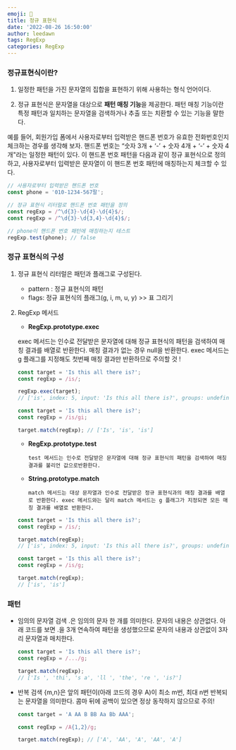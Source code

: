 ```yaml
---
emoji: 🧐
title: 정규 표현식
date: '2022-08-26 16:50:00'
author: leedawn
tags: RegExp
categories: RegExp
---
```


### 정규표현식이란?

1. 일정한 패턴을 가진 문자열의 집합을 표현하기 위해 사용하는 형식 언어이다.

2. 정규 표현식은 문자열을 대상으로 **패턴 매칭 기능**을 제공한다. 패턴 매칭 기능이란 특정 패턴과 일치하는 문자열을 검색하거나 추출 또는 치환할 수 있는 기능을 말한다.

예를 들어, 회원가입 폼에서 사용자로부터 입력받은 핸드폰 번호가 유효한 전화번호인지 체크하는 경우를 생각해 보자. 핸드폰 번호는 “숫자 3개 + ‘-’ + 숫자 4개 + ‘-’ + 숫자 4개"라는 일정한 패턴이 있다. 이 핸드폰 번호 패턴을 다음과 같이 정규 표현식으로 정의하고, 사용자로부터 입력받은 문자열이 이 핸드폰 번호 패턴에 매칭하는지 체크할 수 있다.

```jsx
// 사용자로부터 입력받은 핸드폰 번호
const phone = '010-1234-567팔';

// 정규 표현식 리터럴로 핸드폰 번호 패턴을 정의
const regExp = /^\d{3}-\d{4}-\d{4}$/;
const regExp = /^\d{3}-\d{3,4}-\d{4}$/;

// phone이 핸드폰 번호 패턴에 매칭하는지 테스트
regExp.test(phone); // false
```

### 정규 표현식의 구성

1.  정규 표현식 리터럴은 패턴과 플래그로 구성된다.
    - pattern : 정규 표현식의 패턴
    - flags: 정규 표현식의 플래그(g, i, m, u, y) >> 표 그리기
2.  RegExp 메서드

    - **RegExp.prototype.exec**

    exec 메서드는 인수로 전달받은 문자열에 대해 정규 표현식의 패턴을 검색하여 매칭 결과를 배열로 반환한다. 매칭 결과가 없는 경우 null을 반환한다. exec 메서드는 g 플래그를 지정해도 첫번째 매칭 결과만 반환하므로 주의할 것 !

    ```jsx
    const target = 'Is this all there is?';
    const regExp = /is/;

    regExp.exec(target);
    // ['is', index: 5, input: 'Is this all there is?', groups: undefined]
    ```

    ```jsx
    const target = 'Is this all there is?';
    const regExp = /is/gi;

    target.match(regExp); // ['Is', 'is', 'is']
    ```

    - **RegExp.prototype.test**

          test 메서드는 인수로 전달받은 문자열에 대해 정규 표현식의 패턴을 검색하여 매칭 결과를 불리언 값으로반환한다.

    - **String.prototype.match**

          match 메서드는 대상 문자열과 인수로 전달받은 정규 표현식과의 매칭 결과를 배열로 반환한다. exec 메서드와는 달리 match 메서드는 g 플래그가 지정되면 모든 매칭 결과를 배열로 반환한다.

    ```jsx
    const target = 'Is this all there is?';
    const regExp = /is/;

    target.match(regExp);
    // ['is', index: 5, input: 'Is this all there is?', groups: undefined]
    ```

    ```jsx
    const target = 'Is this all there is?';
    const regExp = /is/g;

    target.match(regExp);
    // ['is', 'is']
    ```

### 패턴

- 임의의 문자열 검색
  .은 임의의 문자 한 개를 의미한다. 문자의 내용은 상관없다. 아래 코드를 보면 .을 3개 연속하여 패턴을 생성했으므로 문자의 내용과 상관없이 3자리 문자열과 매치한다.

  ```jsx
  const target = 'Is this all there is?';
  const regExp = /.../g;

  target.match(regExp);
  // ['Is ', 'thi', 's a', 'll ', 'the', 're ', 'is?']
  ```

- 반복 검색
  {m,n}은 앞의 패턴이(아래 코드의 경우 A)이 최소 m번, 최대 n번 반복되는 문자열을 의미한다. 콤마 뒤에 공백이 있으면 정상 동작하지 않으므로 주의!

  ```jsx
  const target = 'A AA B BB Aa Bb AAA';

  const regExp = /A{1,2}/g;

  target.match(regExp); // ['A', 'AA', 'A', 'AA', 'A']
  ```

